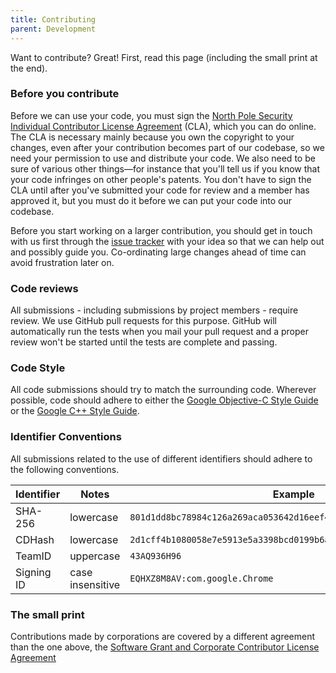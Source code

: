```yaml
---
title: Contributing
parent: Development
---
```


Want to contribute? Great! First, read this page (including the small print at the end).

### Before you contribute
Before we can use your code, you must sign the
[North Pole Security Individual Contributor License Agreement](https://docs.google.com/document/d/18yCxw0GiX4YEe4LqBVsXGAmsVX1aKsXfu7sA0bABfsA/pub)
(CLA), which you can do online. The CLA is necessary mainly because you own the
copyright to your changes, even after your contribution becomes part of our
codebase, so we need your permission to use and distribute your code. We also
need to be sure of various other things—for instance that you'll tell us if you
know that your code infringes on other people's patents. You don't have to sign
the CLA until after you've submitted your code for review and a member has
approved it, but you must do it before we can put your code into our codebase.

Before you start working on a larger contribution, you should get in touch with
us first through the [issue tracker](https://github.com/northpolesec/santa/issues)
with your idea so that we can help out and possibly guide you. Co-ordinating
large changes ahead of time can avoid frustration later on.

### Code reviews
All submissions - including submissions by project members - require review. We
use GitHub pull requests for this purpose. GitHub will automatically run the
tests when you mail your pull request and a proper review won't be started until
the tests are complete and passing.

### Code Style

All code submissions should try to match the surrounding code.  Wherever possible,
code should adhere to either the
[Google Objective-C Style Guide](https://google.github.io/styleguide/objcguide.xml)
or the [Google C++ Style Guide](https://google.github.io/styleguide/cppguide.html).

### Identifier Conventions
All submissions related to the use of different identifiers should adhere to the following conventions.

| Identifier | Notes | Example |
| -------- | ------- | ------- |
| SHA-256  | lowercase |  `801d1dd8bc78984c126a269aca053642d16eef4389dfdc8df575af929fdcf279` |
| CDHash | lowercase | `2d1cff4b1080058e7e5913e5a3398bcd0199b6a4` |
| TeamID | uppercase | `43AQ936H96` |
| Signing ID | case insensitive | `EQHXZ8M8AV:com.google.Chrome` |

### The small print
Contributions made by corporations are covered by a different agreement than
the one above, the [Software Grant and Corporate Contributor License Agreement](https://docs.google.com/document/d/1pdmZedxtdaAr4_DT-QH_o0ETn2ybSzWclN51Q9c03vU/pub)

